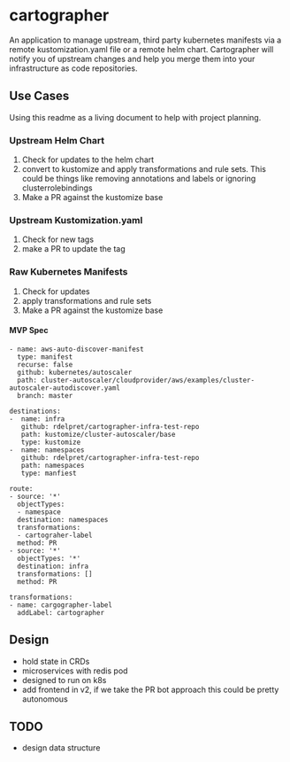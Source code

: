 # cartographer
An application to manage upstream, third party kubernetes manifests via a remote kustomization.yaml file or a remote helm chart. Cartographer will notify you of upstream changes and help you merge them into your infrastructure as code repositories.

## Use Cases
Using this readme as a living document to help with project planning.

### Upstream Helm Chart
1. Check for updates to the helm chart
2. convert to kustomize and apply transformations and rule sets. This could be things like removing annotations and labels or ignoring clusterrolebindings
3. Make a PR against the kustomize base

### Upstream Kustomization.yaml
1. Check for new tags
2. make a PR to update the tag

### Raw Kubernetes Manifests
1. Check for updates
2. apply transformations and rule sets
3. Make a PR against the kustomize base

#### MVP Spec
```sources:
- name: aws-auto-discover-manifest
  type: manifest
  recurse: false
  github: kubernetes/autoscaler
  path: cluster-autoscaler/cloudprovider/aws/examples/cluster-autoscaler-autodiscover.yaml
  branch: master

destinations:
-  name: infra
   github: rdelpret/cartographer-infra-test-repo
   path: kustomize/cluster-autoscaler/base
   type: kustomize
-  name: namespaces
   github: rdelpret/cartographer-infra-test-repo
   path: namespaces
   type: manfiest

route:
- source: '*'
  objectTypes:
  - namespace
  destination: namespaces
  transformations:
  - cartograher-label
  method: PR
- source: '*'
  objectTypes: '*'
  destination: infra
  transformations: []
  method: PR

transformations:
- name: cargographer-label
  addLabel: cartographer
```

## Design
- hold state in CRDs
- microservices with redis pod
- designed to run on k8s
- add frontend in v2, if we take the PR bot approach this could be pretty autonomous

## TODO
- design data structure
